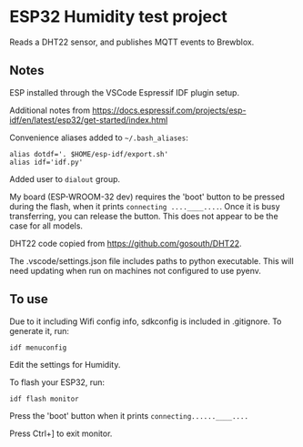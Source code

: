 # ESP32 Humidity test project

Reads a DHT22 sensor, and publishes MQTT events to Brewblox.

## Notes

ESP installed through the VSCode Espressif IDF plugin setup.

Additional notes from https://docs.espressif.com/projects/esp-idf/en/latest/esp32/get-started/index.html

Convenience aliases added to `~/.bash_aliases`:
```
alias dotdf='. $HOME/esp-idf/export.sh'
alias idf='idf.py'
```

Added user to `dialout` group.

My board (ESP-WROOM-32 dev) requires the 'boot' button to be pressed during the flash,
when it prints `connecting ....____....`.
Once it is busy transferring, you can release the button.
This does not appear to be the case for all models.

DHT22 code copied from https://github.com/gosouth/DHT22.

The .vscode/settings.json file includes paths to python executable.
This will need updating when run on machines not configured to use pyenv.

## To use

Due to it including Wifi config info, sdkconfig is included in .gitignore.
To generate it, run:

```
idf menuconfig
```
Edit the settings for Humidity.

To flash your ESP32, run:

```
idf flash monitor
```

Press the 'boot' button when it prints `connecting......____....`

Press Ctrl+] to exit monitor.

